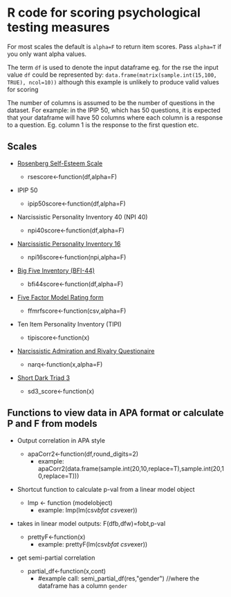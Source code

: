 # R code for scoring psychological testing measures #

For most scales the default is `alpha=F` to return item scores. Pass `alpha=T` if you only want alpha values.

The term `df` is used to denote the input dataframe eg. for the rse the input value `df` could be represented by: `data.frame(matrix(sample.int(15,100, TRUE), ncol=10))` although this example is unlikely to produce valid values for scoring

The number of columns is assumed to be the number of questions in the dataset. For example: in the IPIP 50, which has 50 questions, it is expected that your dataframe will have 50 columns where each column is a response to a question. Eg. column 1 is the response to the first question etc.


## Scales ##

* [Rosenberg Self-Esteem Scale](https://www.wwnorton.com/college/psych/psychsci/media/rosenberg.htm)
  * rsescore<-function(df,alpha=F) 

* IPIP 50 
  * ipip50score<-function(df,alpha=F)

* Narcissistic Personality Inventory 40 (NPI 40)
  * npi40score<-function(df,alpha=F)

* [Narcissistic Personality Inventory 16](http://www.columbia.edu/~da358/npi16/npi16.pdf)
  * npi16score<-function(npi,alpha=F)

* [Big Five Inventory (BFI-44)](https://fetzer.org/sites/default/files/images/stories/pdf/selfmeasures/Personality-BigFiveInventory.pdf)
  * bfi44score<-function(df,alpha=F)

* [Five Factor Model Rating form](http://www.uky.edu/~widiger/ffmrf.doc)
  * ffmrfscore<-function(csv,alpha=F)

* Ten Item Personality Inventory (TIPI)
  * tipiscore<-function(x)

* [Narcissistic Admiration and Rivalry Questionaire](http://www.persoc.net/persoc/uploads/Toolbox/NARQ_English.pdf)
  * narq<-function(x,alpha=F)

* [Short Dark Triad 3](http://www.midss.org/sites/default/files/d3.pdf)
  * sd3_score<-function(x)

## Functions to view data in APA format or calculate P and F from models ##

* Output correlation in APA style
  * apaCorr2<-function(df,round_digits=2)
    * example: apaCorr2(data.frame(sample.int(20,10,replace=T),sample.int(20,10,replace=T)))

* Shortcut function to calculate p-val from a linear model object
  * lmp <- function (modelobject) 
    * example: lmp(lm(csv$bfat~csv$exer))

* takes in linear model outputs: F(dfb,dfw)=fobt,p-val
  * prettyF<-function(x)
    * example: prettyF(lm(csv$bfat~csv$exer))


* get semi-partial correlation
  * partial_df<-function(x,cont)
    * #example call: semi_partial_df(res,"gender") //where the dataframe has a column `gender`
